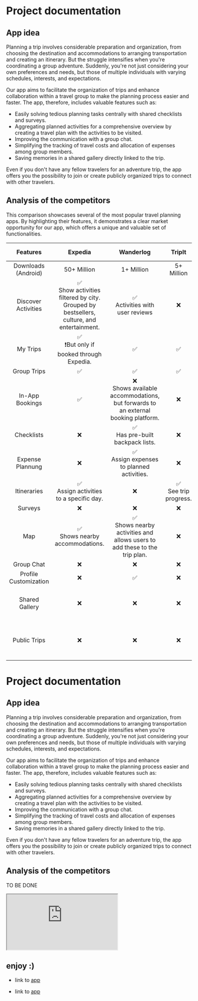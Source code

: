 <link rel="stylesheet" href="assets/extra_styles.css" />

# Project documentation

## App idea

Planning a trip involves considerable preparation and organization, from choosing the destination and accommodations to arranging transportation and creating an itinerary. But the struggle intensifies when you're coordinating a group adventure. Suddenly, you're not just considering your own preferences and needs, but those of multiple individuals with varying schedules, interests, and expectations. 

Our app aims to facilitate the organization of trips and enhance collaboration within a travel group to make the planning process easier and faster. The app, therefore, includes valuable features such as:

- Easily solving tedious planning tasks centrally with shared checklists and surveys.
- Aggregating planned activities for a comprehensive overview by creating a travel plan with the activities to be visited.
- Improving the communication with a group chat.
- Simplifying the tracking of travel costs and allocation of expenses among group members.
- Saving memories in a shared gallery directly linked to the trip.

Even if you don't have any fellow travelers for an adventure trip, the app offers you the possibility to join or create publicly organized trips to connect with other travelers.


## Analysis of the competitors

This comparison showcases several of the most popular travel planning apps. By highlighting their features, it demonstrates a clear market opportunity for our app, which offers a unique and valuable set of functionalities.

| Features | Expedia | Wanderlog | TripIt | Going Solo | Our App |
| :------: | :---------: | :------: | :------: | :------: | :------: |
| Downloads (Android) | 50+ Million | 1+ Million | 5+ Million | 10+ Thousand | - |
| Discover Activities | ✅<br>Show activities filtered by city. Grouped by bestsellers, culture, and entertainment. | ✅<br>Activities with user reviews | ❌ | ❌ | ✅ |
| My Trips  | ✅<br>❗But only if booked through Expedia. | ✅ | ✅ | ✅ | ✅ |
| Group Trips | ✅ | ✅ | ✅ | ✅ | ✅ |
| In-App Bookings | ✅ | ❌<br>Shows available accommodations, but forwards to an external booking platform. | ❌ | ❌ | ❌ |
| Checklists | ❌ | ✅<br>Has pre-built backpack lists. | ❌ | ❌ | ✅ |
| Expense Plannung | ❌ | ✅<br>Assign expenses to planned activities. | ❌ | ❌ | ✅ |
| Itineraries | ✅<br>Assign activities to a specific day. | ❌ | ✅<br>See trip progress. | ❌ | ✅ |
| Surveys | ❌ | ❌ | ❌ | ❌ | ✅ |
| Map | ✅<br>Shows nearby accommodations. | ✅<br>Shows nearby activities and allows users to add these to the trip plan. | ❌ | ❌ | ✅ |
| Group Chat | ❌ | ❌ | ❌ | ✅ | ✅ |
| Profile Customization | ❌ | ✅ | ❌ | ✅ | ✅ |
| Shared Gallery | ❌ | ❌ | ❌ | ✅<br>❗Only through chat. | ✅ |
| Public Trips | ❌ | ❌ | ❌ | ✅<br> Private and public trips. | ✅ |
# Project documentation

## App idea

Planning a trip involves considerable preparation and organization, from choosing the destination and accommodations to arranging transportation and creating an itinerary. But the struggle intensifies when you're coordinating a group adventure. Suddenly, you're not just considering your own preferences and needs, but those of multiple individuals with varying schedules, interests, and expectations. 

Our app aims to facilitate the organization of trips and enhance collaboration within a travel group to make the planning process easier and faster. The app, therefore, includes valuable features such as:

- Easily solving tedious planning tasks centrally with shared checklists and surveys.
- Aggregating planned activities for a comprehensive overview by creating a travel plan with the activities to be visited.
- Improving the communication with a group chat.
- Simplifying the tracking of travel costs and allocation of expenses among group members.
- Saving memories in a shared gallery directly linked to the trip.

Even if you don't have any fellow travelers for an adventure trip, the app offers you the possibility to join or create publicly organized trips to connect with other travelers.


## Analysis of the competitors

TO BE DONE

<div class="mobile-frame">
<iframe src="https://hcimo4x-grey-trapp-hci-trapp-hci-lab-studi-sose2-e6afe3a1eb2adc.h-da.io/app/" seamless></iframe>
</div>

## enjoy :)

- link to [app](https://hci-lab-stud-base-hci-trapp-b7d28e4b4e3781a4348b8736851ad75af0d.h-da.io/app/)

- link to [app](https://hci-lab-stud-base-hci-trapp-b7d28e4b4e3781a4348b8736851ad75af0d.h-da.io/app/)
